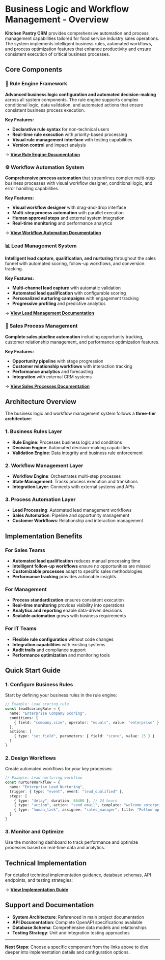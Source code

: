# Business Logic and Workflow Management - Overview

**Kitchen Pantry CRM** provides comprehensive automation and process management capabilities tailored for food service industry sales operations. The system implements intelligent business rules, automated workflows, and process optimization features that enhance productivity and ensure consistent execution of critical business processes.

## Core Components

### 🔧 Rule Engine Framework
**Advanced business logic configuration and automated decision-making** across all system components. The rule engine supports complex conditional logic, data validation, and automated actions that ensure consistent business process execution.

**Key Features:**
- **Declarative rule syntax** for non-technical users
- **Real-time rule execution** with priority-based processing
- **Visual rule management interface** with testing capabilities
- **Version control** and impact analysis

→ **[View Rule Engine Documentation](rule_engine.md)**

### ⚙️ Workflow Automation System
**Comprehensive process automation** that streamlines complex multi-step business processes with visual workflow designer, conditional logic, and error handling capabilities.

**Key Features:**
- **Visual workflow designer** with drag-and-drop interface
- **Multi-step process automation** with parallel execution
- **Human approval steps** and external system integration
- **Real-time monitoring** and performance analytics

→ **[View Workflow Automation Documentation](workflow_automation.md)**

### 📊 Lead Management System
**Intelligent lead capture, qualification, and nurturing** throughout the sales funnel with automated scoring, follow-up workflows, and conversion tracking.

**Key Features:**
- **Multi-channel lead capture** with automatic validation
- **Automated lead qualification** with configurable scoring
- **Personalized nurturing campaigns** with engagement tracking
- **Progressive profiling** and predictive analytics

→ **[View Lead Management Documentation](lead_management.md)**

### 🎯 Sales Process Management
**Complete sales pipeline automation** including opportunity tracking, customer relationship management, and performance optimization features.

**Key Features:**
- **Opportunity pipeline** with stage progression
- **Customer relationship workflows** with interaction tracking
- **Performance analytics** and forecasting
- **Integration** with external CRM systems

→ **[View Sales Processes Documentation](sales_processes.md)**

## Architecture Overview

The business logic and workflow management system follows a **three-tier architecture**:

### 1. Business Rules Layer
- **Rule Engine**: Processes business logic and conditions
- **Decision Engine**: Automated decision-making capabilities
- **Validation Engine**: Data integrity and business rule enforcement

### 2. Workflow Management Layer
- **Workflow Engine**: Orchestrates multi-step processes
- **State Management**: Tracks process execution and transitions
- **Integration Layer**: Connects with external systems and APIs

### 3. Process Automation Layer
- **Lead Processing**: Automated lead management workflows
- **Sales Automation**: Pipeline and opportunity management
- **Customer Workflows**: Relationship and interaction management

## Implementation Benefits

### For Sales Teams
- **Automated lead qualification** reduces manual processing time
- **Intelligent follow-up workflows** ensure no opportunities are missed
- **Customizable processes** adapt to specific sales methodologies
- **Performance tracking** provides actionable insights

### For Management
- **Process standardization** ensures consistent execution
- **Real-time monitoring** provides visibility into operations
- **Analytics and reporting** enable data-driven decisions
- **Scalable automation** grows with business requirements

### For IT Teams
- **Flexible rule configuration** without code changes
- **Integration capabilities** with existing systems
- **Audit trails** and compliance support
- **Performance optimization** and monitoring tools

## Quick Start Guide

### 1. Configure Business Rules
Start by defining your business rules in the rule engine:
```typescript
// Example: Lead scoring rule
const leadScoringRule = {
  name: "Enterprise Company Scoring",
  conditions: [
    { field: "company.size", operator: "equals", value: "enterprise" }
  ],
  actions: [
    { type: "set_field", parameters: { field: "score", value: 25 } }
  ]
}
```

### 2. Design Workflows
Create automated workflows for your key processes:
```typescript
// Example: Lead nurturing workflow
const nurtureWorkflow = {
  name: "Enterprise Lead Nurturing",
  trigger: { type: "event", event: "lead_qualified" },
  steps: [
    { type: "delay", duration: 86400 }, // 24 hours
    { type: "action", action: "send_email", template: "welcome_enterprise" },
    { type: "human_task", assignee: "sales_manager", title: "Follow up with lead" }
  ]
}
```

### 3. Monitor and Optimize
Use the monitoring dashboard to track performance and optimize processes based on real-time data and analytics.

## Technical Implementation

For detailed technical implementation guidance, database schemas, API endpoints, and testing strategies:

→ **[View Implementation Guide](implementation_guide.md)**

## Support and Documentation

- **System Architecture**: Referenced in main project documentation
- **API Documentation**: Complete OpenAPI specifications available
- **Database Schema**: Comprehensive data models and relationships
- **Testing Strategy**: Unit and integration testing approaches

---

**Next Steps**: Choose a specific component from the links above to dive deeper into implementation details and configuration options.